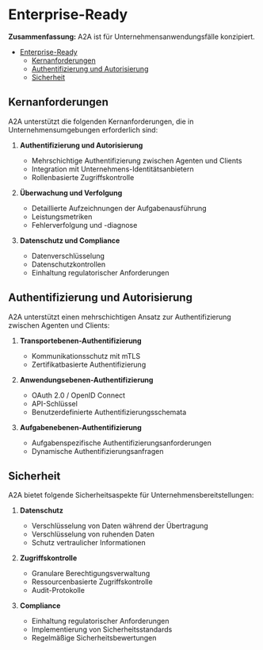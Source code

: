 # Enterprise-Ready

**Zusammenfassung:** A2A ist für Unternehmensanwendungsfälle konzipiert.

<!-- TOC -->

- [Enterprise-Ready](#enterprise-ready)
  - [Kernanforderungen](#kernanforderungen)
  - [Authentifizierung und Autorisierung](#authentifizierung-und-autorisierung)
  - [Sicherheit](#sicherheit)

<!-- /TOC -->

## Kernanforderungen

A2A unterstützt die folgenden Kernanforderungen, die in Unternehmensumgebungen erforderlich sind:

1. **Authentifizierung und Autorisierung**

   - Mehrschichtige Authentifizierung zwischen Agenten und Clients
   - Integration mit Unternehmens-Identitätsanbietern
   - Rollenbasierte Zugriffskontrolle

2. **Überwachung und Verfolgung**

   - Detaillierte Aufzeichnungen der Aufgabenausführung
   - Leistungsmetriken
   - Fehlerverfolgung und -diagnose

3. **Datenschutz und Compliance**
   - Datenverschlüsselung
   - Datenschutzkontrollen
   - Einhaltung regulatorischer Anforderungen

## Authentifizierung und Autorisierung

A2A unterstützt einen mehrschichtigen Ansatz zur Authentifizierung zwischen Agenten und Clients:

1. **Transportebenen-Authentifizierung**

   - Kommunikationsschutz mit mTLS
   - Zertifikatbasierte Authentifizierung

2. **Anwendungsebenen-Authentifizierung**

   - OAuth 2.0 / OpenID Connect
   - API-Schlüssel
   - Benutzerdefinierte Authentifizierungsschemata

3. **Aufgabenebenen-Authentifizierung**
   - Aufgabenspezifische Authentifizierungsanforderungen
   - Dynamische Authentifizierungsanfragen

## Sicherheit

A2A bietet folgende Sicherheitsaspekte für Unternehmensbereitstellungen:

1. **Datenschutz**

   - Verschlüsselung von Daten während der Übertragung
   - Verschlüsselung von ruhenden Daten
   - Schutz vertraulicher Informationen

2. **Zugriffskontrolle**

   - Granulare Berechtigungsverwaltung
   - Ressourcenbasierte Zugriffskontrolle
   - Audit-Protokolle

3. **Compliance**
   - Einhaltung regulatorischer Anforderungen
   - Implementierung von Sicherheitsstandards
   - Regelmäßige Sicherheitsbewertungen
